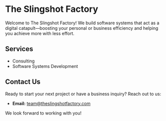 # The Slingshot Factory

Welcome to The Slingshot Factory! We build software systems that act as a digital catapult—boosting your personal or business efficiency and helping you achieve more with less effort.

## Services

- Consulting
- Software Systems Development

## Contact Us

Ready to start your next project or have a business inquiry? Reach out to us:

- **Email:** team@theslingshotfactory.com

We look forward to working with you!